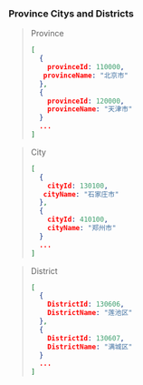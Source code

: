 ### Province Citys and Districts


> Province
> ~~~ json
> [
>   {
>     provinceId: 110000,
>    provinceName: "北京市"
>   },
>   {
>     provinceId: 120000,
>     provinceName: "天津市"
>   }
>   ...
> ]



> City
> ~~~ json
> [
>   {
>     cityId: 130100,
>    cityName: "石家庄市"
>   },
>   {
>     cityId: 410100,
>     cityName: "郑州市"
>   }
>   ...
> ]


> District
> ~~~ json
> [
>   {
>     DistrictId: 130606,
>     DistrictName: "莲池区"
>   },
>   {
>     DistrictId: 130607,
>     DistrictName: "满城区"
>   }
>   ...
> ]
